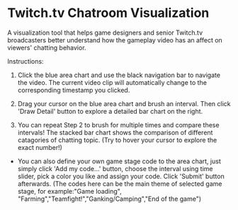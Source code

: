 # Twitch.tv Chatroom Visualization
A visualization tool that helps game designers and senior Twitch.tv broadcasters better understand how the gameplay video has an affect on viewers' chatting behavior. 

Instructions:
1. Click the blue area chart and use the black navigation bar to navigate the video. The current video clip will automatically change to the corresponding timestamp you clicked. 

2. Drag your cursor on the blue area chart and brush an interval. Then click 'Draw Detail' button to explore a detailed bar chart on the right. 

3. You can repeat Step 2 to brush for multiple times and compare these intervals! The stacked bar chart shows the comparison of different catagories of chatting topic. (Try to hover your cursor to explore the exact number!) 

* You can also define your own game stage code to the area chart, just simply click 'Add my code...' button, choose the interval using time slider, pick a color you like and assign your code. Click 'Submit' button afterwards. 
(The codes here can be the main theme of selected game stage, for example:"Game loading", "Farming","Teamfight!","Ganking/Camping","End of the game")

